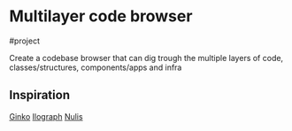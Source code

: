 # Multilayer code browser
#project

Create a codebase browser that can dig trough the multiple layers of code, classes/structures, components/apps and infra

## Inspiration
[Ginko](https://gingkoapp.com)
[Ilograph](https://app.ilograph.com/demo.ilograph.Ilograph/Request)
[Nulis](https://nulis.io)